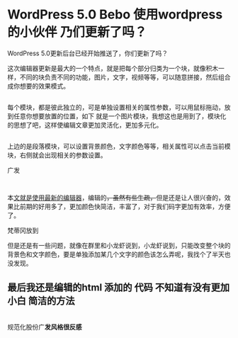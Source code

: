 # WordPress 5.0 Bebo 使用wordpress的小伙伴 乃们更新了吗？

<p class="has-background has-light-green-cyan-background-color">
  WordPress 5.0更新后台已经开始推送了，你们更新了吗？
</p>

<p class="has-background has-drop-cap has-vivid-cyan-blue-background-color">
  这次编辑器更新是最大的一个特点，就是把每个部分归类为一个块，就像积木一样，不同的块负责不同的功能，图片，文字，视频等等，可以随意拼接，然后组合成你想要的效果模式。
</p><figure class="wp-block-image">

<img src="http://www.zhangliguo.com/wp-content/uploads/2018/12/QQ截图20181221102641-1.png" alt="" class="wp-image-688" /> </figure> 

<p class="has-background has-pale-pink-background-color">
  每个模块，都是彼此独立的，可是单独设置相关的属性参数，可以用鼠标拖动，放到任意你想要放置的位置，如下 就是一个图片模块，我想这也是用到了，模块化的思想了吧，这样使编辑文章更加灵活化，更加多元化。
</p><figure class="wp-block-image">

<img src="http://www.zhangliguo.com/wp-content/uploads/2018/12/QQ截图20181221104547.png" alt="" class="wp-image-689" /> </figure> 

上边的是段落模块，可以设置背景颜色，文字颜色等等，相关属性可以点击当前模块，右侧就会出现相关的参数设置。

<div class="wp-container-3 wp-block-columns has-2-columns">
  <div class="wp-container-1 wp-block-column">
    <p>
      广发
    </p>
  </div>
  
  <div class="wp-container-2 wp-block-column">
  </div>
</div>

<pre class="wp-block-preformatted"></pre><figure class="wp-block-image">

<img src="http://www.zhangliguo.com/wp-content/uploads/2018/12/QQ截图20181221104617.png" alt="" class="wp-image-690" /> </figure> 

<p class="test">
  本<a href="http://www.zhangliguo.com">文就是使用最新的编辑器</a>，编辑的<del>，虽然有些生疏，</del>但是还是让人很兴奋的，效果比前期的好用多了，更加颜色快简洁，丰富了，对于我们码字更加有效率，方便了。
</p>

<p class="has-text-color has-vivid-red-color">
</p>

梵蒂冈放到

但是还是有一些问题，就像在群里和<a class="has-text-color has-vivid-red-color">小龙虾</a>说到，小龙虾说到，只能改变整个块的背景色和文字颜色，要是单独添加某几个文字的颜色该怎么弄呢，我找个了半天也没发现。

## 最后我还是编辑的html 添加的 代码 不知道有没有更加小白 简洁的方法<figure class="wp-block-image">

<img src="http://www.zhangliguo.com/wp-content/uploads/2018/12/QQ图片20181221115032.png" alt="" class="wp-image-696" /> </figure> 



<pre class="wp-block-preformatted">规范化股份广<strong>发风格很反感</strong></pre>
